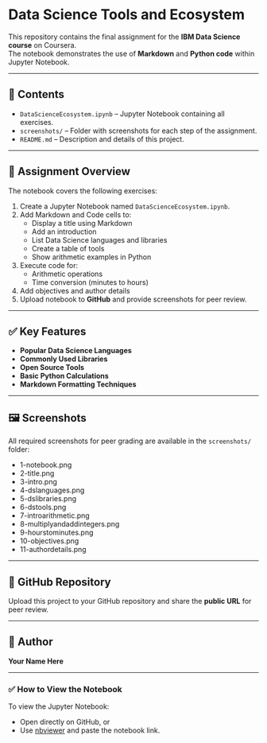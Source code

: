 # Data Science Tools and Ecosystem

This repository contains the final assignment for the **IBM Data Science course** on Coursera.  
The notebook demonstrates the use of **Markdown** and **Python code** within Jupyter Notebook.

---

## 📂 Contents
- `DataScienceEcosystem.ipynb` – Jupyter Notebook containing all exercises.
- `screenshots/` – Folder with screenshots for each step of the assignment.
- `README.md` – Description and details of this project.

---

## 📘 Assignment Overview
The notebook covers the following exercises:

1. Create a Jupyter Notebook named `DataScienceEcosystem.ipynb`.
2. Add Markdown and Code cells to:
    - Display a title using Markdown
    - Add an introduction
    - List Data Science languages and libraries
    - Create a table of tools
    - Show arithmetic examples in Python
3. Execute code for:
    - Arithmetic operations
    - Time conversion (minutes to hours)
4. Add objectives and author details
5. Upload notebook to **GitHub** and provide screenshots for peer review.

---

## ✅ Key Features
- **Popular Data Science Languages**
- **Commonly Used Libraries**
- **Open Source Tools**
- **Basic Python Calculations**
- **Markdown Formatting Techniques**

---

## 🖼️ Screenshots
All required screenshots for peer grading are available in the `screenshots/` folder:
- 1-notebook.png
- 2-title.png
- 3-intro.png
- 4-dslanguages.png
- 5-dslibraries.png
- 6-dstools.png
- 7-introarithmetic.png
- 8-multiplyandaddintegers.png
- 9-hourstominutes.png
- 10-objectives.png
- 11-authordetails.png

---

## 🔗 GitHub Repository
Upload this project to your GitHub repository and share the **public URL** for peer review.

---

## 👤 Author
**Your Name Here**

---

### ✅ How to View the Notebook
To view the Jupyter Notebook:
- Open directly on GitHub, or
- Use [nbviewer](https://nbviewer.org/) and paste the notebook link.
